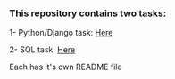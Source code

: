 ### This repository contains two tasks:

1- Python/Django task: [Here](/python_django/README.md)

2- SQL task: [Here](/sql/README.md)

Each has it's own README file
